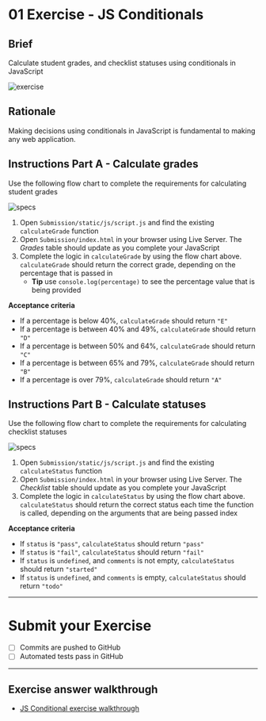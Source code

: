 # 01 Exercise - JS Conditionals

## Brief

Calculate student grades, and checklist statuses using conditionals in JavaScript

![exercise](docs/exercise.png)

## Rationale

Making decisions using conditionals in JavaScript is fundamental to making any web application.

## Instructions Part A - Calculate grades

Use the following flow chart to complete the requirements for calculating student grades

![specs](docs/if-calc-grade.jpg)

1. Open `Submission/static/js/script.js` and find the existing `calculateGrade` function
2. Open `Submission/index.html` in your browser using Live Server. The _Grades_ table should update as you complete your JavaScript
3. Complete the logic in `calculateGrade` by using the flow chart above. `calculateGrade` should return the correct grade, depending on the percentage that is passed in
   - **Tip** use `console.log(percentage)` to see the percentage value that is being provided

**Acceptance criteria**

- If a percentage is below 40%, `calculateGrade` should return `"E"`
- If a percentage is between 40% and 49%, `calculateGrade` should return `"D"`
- If a percentage is between 50% and 64%, `calculateGrade` should return `"C"`
- If a percentage is between 65% and 79%, `calculateGrade` should return `"B"`
- If a percentage is over 79%, `calculateGrade` should return `"A"`

## Instructions Part B - Calculate statuses

Use the following flow chart to complete the requirements for calculating checklist statuses

![specs](docs/if-calc-status.jpg)

1. Open `Submission/static/js/script.js` and find the existing `calculateStatus` function
2. Open `Submission/index.html` in your browser using Live Server. The _Checklist_ table should update as you complete your JavaScript
3. Complete the logic in `calculateStatus` by using the flow chart above. `calculateStatus` should return the correct status each time the function is called, depending on the arguments that are being passed index

**Acceptance criteria**

- If `status` is `"pass"`, `calculateStatus` should return `"pass"`
- If `status` is `"fail"`, `calculateStatus` should return `"fail"`
- If `status` is `undefined`, and `comments` is not empty, `calculateStatus` should return `"started"`
- If `status` is `undefined`, and `comments` is empty, `calculateStatus` should return `"todo"`

---

# Submit your Exercise

- [ ] Commits are pushed to GitHub
- [ ] Automated tests pass in GitHub

---

## Exercise answer walkthrough

- [JS Conditional exercise walkthrough](https://www.loom.com/share/daf1b8b4409c4488a8de721f8822900a)